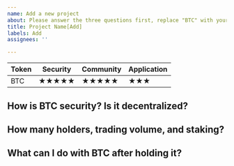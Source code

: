 ```yaml
---
name: Add a new project
about: Please answer the three questions first, replace "BTC" with your project.
title: Project Name[Add]
labels: Add
assignees: ''

---
```


Token  | Security  | Community  | Application
---|---|---|--- 
 BTC | ★★★★★ |  ★★★★★ |  ★★★

## How is BTC security? Is it decentralized?

## How many holders, trading volume,  and staking?

## What can I do with BTC after holding it?
